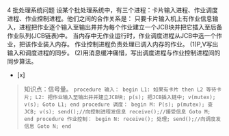 4
批处理系统问题
设某个批处理系统中，有三个进程：卡片输入进程、作业调度进程、作业控制进程。他们之间的合作关系是：
只要卡片输入机上有作业信息输入，进程把作业逐个输入至输出井并为每个作业建立一个JCB块并把它插入至后备作业队列(JCB链表)中。
当内存中无作业运行时，作业调度进程从JCB中选一个作业，把该作业装入内存。
作业控制进程负责处理已调入内存的作业。
(1)P,V写出输入和调度进程的同步。
(2)用消息缓冲痛惜，写出调度进程与作业控制进程间的同步算法。
- [x]  

> 知识点：信号量。
>     ```
>     procedure 输入：
>     begin
>        L1:
>        如果有卡片 then L2
>        等待卡片;
>        L2:
>        把作业输入至输出井并建立JCB块;
>        p(s);
>        把JCB插入链中;
>        v(mutex);
>        v(s);
>        Goto L1;
>     end
>     procedure 调度：
>     begin
>        M:
>        P(s);
>        p(mutex);
>        查JCB;
>        v(s);
>        send();//向控制进程发信息
>        receive();//接受信息
>        Goto M;
>     end
>     procedure 作业控制：
>     begin
>        N:
>        receive();
>        处理; send();//向调度发信息
>        Goto N;
>     end
>     ```
>     
